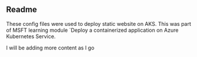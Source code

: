 ## Readme

These config files were used to deploy static website on AKS.
This was part of MSFT learning module `Deploy a containerized application on Azure Kubernetes Service.

I will be adding more content as I go
